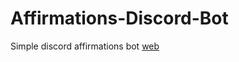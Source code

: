 # Affirmations-Discord-Bot
Simple discord affirmations bot
[web](https://affirmations-discord-bot.nclsbayona.repl.co/)
